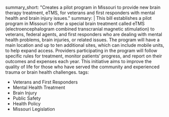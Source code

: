 summary_short: "Creates a pilot program in Missouri to provide new brain therapy treatment, eTMS, for veterans and first responders with mental health and brain injury issues."
summary: |
  This bill establishes a pilot program in Missouri to offer a special brain treatment called eTMS (electroencephalogram combined transcranial magnetic stimulation) to veterans, federal agents, and first responders who are dealing with mental health problems, brain injuries, or related issues. The program will have a main location and up to ten additional sites, which can include mobile units, to help expand access. Providers participating in the program will follow specific rules for treatment, monitor patients’ progress, and report on their outcomes and expenses each year. This initiative aims to improve the quality of life for those who have served the community and experienced trauma or brain health challenges.
tags:
  - Veterans and First Responders
  - Mental Health Treatment
  - Brain Injury
  - Public Safety
  - Health Policy
  - Missouri Legislation
